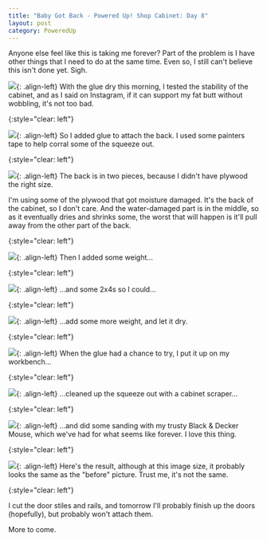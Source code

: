 ```yaml
---
title: "Baby Got Back - Powered Up! Shop Cabinet: Day 8"
layout: post
category: PoweredUp
---
```

Anyone else feel like this is taking me forever? Part of the problem is I have other things that I need to do at the same time. Even so, I still can't believe this isn't done yet. Sigh.

![](/assets/images-posts/powered-up-1/2019-01-29.1.01.jpg){: .align-left}
With the glue dry this morning, I tested the stability of the cabinet, and as I said on Instagram, if it can support my fat butt without wobbling, it's not too bad.

{:style="clear: left"}

![](/assets/images-posts/powered-up-1/2019-01-29.1.02.jpg){: .align-left}
So I added glue to attach the back. I used some painters tape to help corral some of the squeeze out.

{:style="clear: left"}

![](/assets/images-posts/powered-up-1/2019-01-29.1.03.jpg){: .align-left}
The back is in two pieces, because I didn't have plywood the right size.

I'm using some of the plywood that got moisture damaged. It's the back of the cabinet, so I don't care. And the water-damaged part is in the middle, so as it eventually dries and shrinks some, the worst that will happen is it'll pull away from the other part of the back.

{:style="clear: left"}

![](/assets/images-posts/powered-up-1/2019-01-29.1.04.jpg){: .align-left}
Then I added some weight...

{:style="clear: left"}

![](/assets/images-posts/powered-up-1/2019-01-29.1.05.jpg){: .align-left}
...and some 2x4s so I could...

{:style="clear: left"}

![](/assets/images-posts/powered-up-1/2019-01-29.1.06.jpg){: .align-left}
...add some more weight, and let it dry.

{:style="clear: left"}

![](/assets/images-posts/powered-up-1/2019-01-29.1.07.jpg){: .align-left}
When the glue had a chance to try, I put it up on my workbench...

{:style="clear: left"}

![](/assets/images-posts/powered-up-1/2019-01-29.1.08.jpg){: .align-left}
...cleaned up the squeeze out with a cabinet scraper...

{:style="clear: left"}

![](/assets/images-posts/powered-up-1/2019-01-29.1.09.jpg){: .align-left}
...and did some sanding with my trusty Black & Decker Mouse, which we've had for what seems like forever. I love this thing.

{:style="clear: left"}

![](/assets/images-posts/powered-up-1/2019-01-29.1.10.jpg){: .align-left}
Here's the result, although at this image size, it probably looks the same as the "before" picture. Trust me, it's not the same.

{:style="clear: left"}

I cut the door stiles and rails, and tomorrow I'll probably finish up the doors (hopefully), but probably won't attach them.

More to come.

